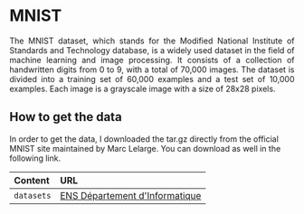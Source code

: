# MNIST

<p align='justify'> The MNIST dataset, which stands for the Modified National Institute of Standards and Technology database, is a widely used dataset in the field of machine learning and image processing. It consists of a collection of handwritten digits from 0 to 9, with a total of 70,000 images. The dataset is divided into a training set of 60,000 examples and a test set of 10,000 examples. Each image is a grayscale image with a size of 28x28 pixels. </p>

## How to get the data

In order to get the data, I downloaded the tar.gz directly from the official MNIST site maintained by Marc Lelarge. You can download as well in the following link.

| Content | URL     | 
| :-------- | :------- | 
| `datasets` | [ENS Département d'Informatique](https://www.di.ens.fr/~lelarge/MNIST.tar.gz) | 

